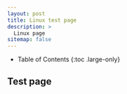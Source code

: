 ```yaml
---
layout: post
title: Linux test page 
description: >
  Linux page
sitemap: false
---
```


- Table of Contents
{:toc .large-only}

## Test page